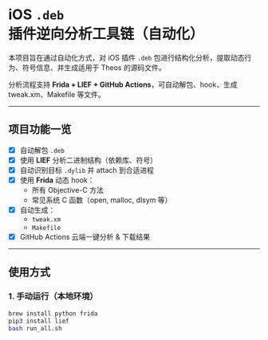 # iOS `.deb` 插件逆向分析工具链（自动化）

本项目旨在通过自动化方式，对 iOS 插件 `.deb` 包进行结构化分析，提取动态行为、符号信息、并生成适用于 Theos 的源码文件。

分析流程支持 **Frida + LIEF + GitHub Actions**，可自动解包、hook、生成 tweak.xm、Makefile 等文件。

---

## 项目功能一览

- [x] 自动解包 `.deb`
- [x] 使用 **LIEF** 分析二进制结构（依赖库、符号）
- [x] 自动识别目标 `.dylib` 并 attach 到合适进程
- [x] 使用 **Frida** 动态 hook：
  - 所有 Objective-C 方法
  - 常见系统 C 函数（open, malloc, dlsym 等）
- [x] 自动生成：
  - `tweak.xm`
  - `Makefile`
- [x] GitHub Actions 云端一键分析 & 下载结果

---

## 使用方式

### 1. 手动运行（本地环境）

```bash
brew install python frida
pip3 install lief
bash run_all.sh
